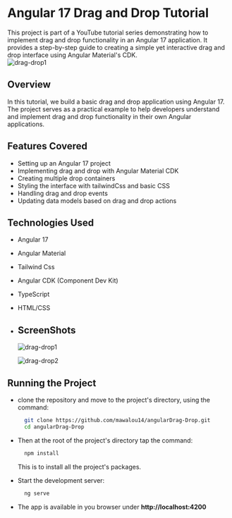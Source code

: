 # Angular 17 Drag and Drop Tutorial
This project is part of a YouTube tutorial series demonstrating how to implement drag and drop functionality in an Angular 17 application. It provides a step-by-step guide to creating a simple yet interactive drag and drop interface using Angular Material's CDK.
<br>
![drag-drop1](https://github.com/user-attachments/assets/bb102294-81ec-452e-9785-0ba4683a581d)


## Overview
In this tutorial, we build a basic drag and drop application using Angular 17. The project serves as a practical example to help developers understand and implement drag and drop functionality in their own Angular applications.

## Features Covered
* Setting up an Angular 17 project
* Implementing drag and drop with Angular Material CDK
* Creating multiple drop containers
* Styling the interface with tailwindCss and basic CSS
* Handling drag and drop events
* Updating data models based on drag and drop actions

## Technologies Used
* Angular 17
* Angular Material
* Tailwind Css
* Angular CDK (Component Dev Kit)
* TypeScript
* HTML/CSS

* ## ScreenShots
  ![drag-drop1](https://github.com/user-attachments/assets/bb102294-81ec-452e-9785-0ba4683a581d)

  ![drag-drop2](https://github.com/user-attachments/assets/004bbce4-48e8-459d-babf-589bc82fbc6a)


## Running the Project
- clone the repository and move to the project's directory, using the command:
   ```bash
     git clone https://github.com/mawalou14/angularDrag-Drop.git
     cd angularDrag-Drop
     ```
- Then at the root of the project's directory tap the command:
   ```bash
     npm install
     ```
   This is to install all the project's packages.
  
- Start the development server:
   ```bash
     ng serve
     ```
- The app is available in you browser under **http://localhost:4200**
  

